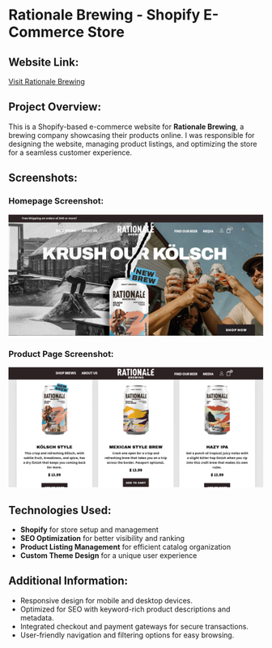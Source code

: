 # Rationale Brewing - Shopify E-Commerce Store

## Website Link:
[Visit Rationale Brewing](https://rationalebrewing.com/)

## Project Overview:
This is a Shopify-based e-commerce website for **Rationale Brewing**, a brewing company showcasing their products online. I was responsible for designing the website, managing product listings, and optimizing the store for a seamless customer experience.

## Screenshots:
### Homepage Screenshot:
![Homepage](rational%20brewing%20homepage.png)

### Product Page Screenshot:
![Product Page](rational%20brewing%20products%20page.png)

## Technologies Used:
- **Shopify** for store setup and management
- **SEO Optimization** for better visibility and ranking
- **Product Listing Management** for efficient catalog organization
- **Custom Theme Design** for a unique user experience

## Additional Information:
- Responsive design for mobile and desktop devices.
- Optimized for SEO with keyword-rich product descriptions and metadata.
- Integrated checkout and payment gateways for secure transactions.
- User-friendly navigation and filtering options for easy browsing.

